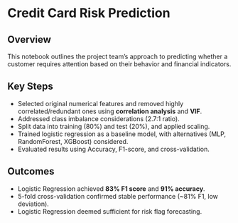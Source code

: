 # Credit Card Risk Prediction

## Overview
This notebook outlines the project team’s approach to predicting whether a customer requires attention based on their behavior and financial indicators.

## Key Steps
- Selected original numerical features and removed highly correlated/redundant ones using **correlation analysis** and **VIF**.
- Addressed class imbalance considerations (2.7:1 ratio).
- Split data into training (80%) and test (20%), and applied scaling.
- Trained logistic regression as a baseline model, with alternatives (MLP, RandomForest, XGBoost) considered.
- Evaluated results using Accuracy, F1-score, and cross-validation.

## Outcomes
- Logistic Regression achieved **83% F1 score** and **91% accuracy**.
- 5-fold cross-validation confirmed stable performance (~81% F1, low deviation).
- Logistic Regression deemed sufficient for risk flag forecasting.
